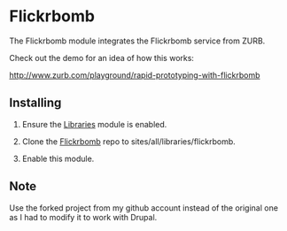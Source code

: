 Flickrbomb
==========

The Flickrbomb module integrates the Flickrbomb service from ZURB.

Check out the demo for an idea of how this works:

http://www.zurb.com/playground/rapid-prototyping-with-flickrbomb

Installing
----------

1. Ensure the [Libraries][1] module is enabled.

2. Clone the [Flickrbomb][2] repo to sites/all/libraries/flickrbomb.

3. Enable this module.

[1]: http://drupal.org/project/libraries
[2]: http://github.com/psynaptic/flickrbomb

Note
----

Use the forked project from my github account instead of the original one as I
had to modify it to work with Drupal.
